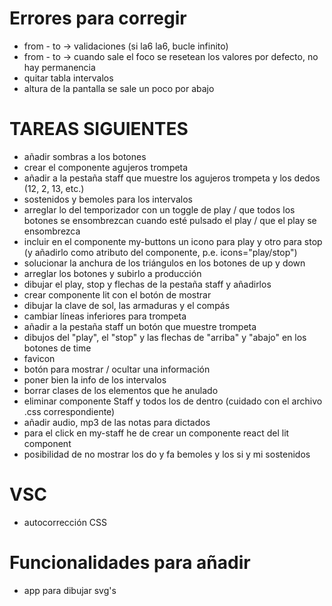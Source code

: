 # Errores para corregir

- from - to -> validaciones (si la6 la6, bucle infinito)
- from - to -> cuando sale el foco se resetean los valores por defecto, no hay permanencia
- quitar tabla intervalos
- altura de la pantalla se sale un poco por abajo


# TAREAS SIGUIENTES
- añadir sombras a los botones
- crear el componente agujeros trompeta
- añadir a la pestaña staff que muestre los agujeros trompeta y los dedos (12, 2, 13, etc.)
- sostenidos y bemoles para los intervalos
- arreglar lo del temporizador con un toggle de play / que todos los botones se ensombrezcan cuando esté pulsado el play / que el play se ensombrezca
- incluir en el componente my-buttons un icono para play y otro para stop (y añadirlo como atributo del componente, p.e. icons="play/stop")
- solucionar la anchura de los triángulos en los botones de up y down
- arreglar los botones y subirlo a producción
- dibujar el play, stop y flechas de la pestaña staff y añadirlos
- crear componente lit con el botón de mostrar
- dibujar la clave de sol, las armaduras y el compás
- cambiar líneas inferiores para trompeta
- añadir a la pestaña staff un botón que muestre trompeta
- dibujos del "play", el "stop" y las flechas de "arriba" y "abajo" en los botones de time
- favicon
- botón para mostrar / ocultar una información
- poner bien la info de los intervalos
- borrar clases de los elementos que he anulado
- eliminar componente Staff y todos los de dentro (cuidado con el archivo .css correspondiente)
- añadir audio, mp3 de las notas para dictados
- para el click en my-staff he de crear un componente react del lit component
- posibilidad de no mostrar los do y fa bemoles y los si y mi sostenidos


# VSC
- autocorrección CSS
 

# Funcionalidades para añadir
- app para dibujar svg's
